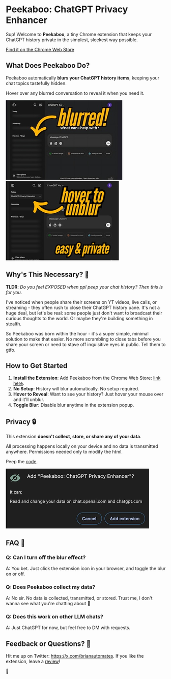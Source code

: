 # Peekaboo: ChatGPT Privacy Enhancer
Sup! Welcome to **Peekaboo**, a tiny Chrome extension that keeps your ChatGPT history private in the simplest, sleekest way possible.

[Find it on the Chrome Web Store](https://chromewebstore.google.com/detail/peekaboo-chatgpt-privacy/mloaapjbhaopofjpcihoacjanjdejmcg)

## What Does Peekaboo Do?

Peekaboo automatically **blurs your ChatGPT history items**, keeping your chat topics tastefully hidden.

Hover over any blurred conversation to reveal it when you need it.

![blurred](img1.jpg)
![unblurred](img2.jpg)

## Why's This Necessary? 🤔

**TLDR**: _Do you feel EXPOSED when ppl peep your chat history? Then this is for you._

I've noticed when people share their screens on YT videos, live calls, or streaming - they often rush to close their ChatGPT history pane. It's not a huge deal, but let's be real: some people just don't want to broadcast their curious thoughts to the world. Or maybe they're building something in stealth.

So Peekaboo was born within the hour - it's a super simple, minimal solution to make that easier. No more scrambling to close tabs before you share your screen or need to stave off inquisitive eyes in public. Tell them to gtfo.

## How to Get Started

1. **Install the Extension**: Add Peekaboo from the Chrome Web Store: [link here](https://chromewebstore.google.com/detail/peekaboo-chatgpt-privacy/mloaapjbhaopofjpcihoacjanjdejmcg).
2. **No Setup**: History will blur automatically. No setup required.
3. **Hover to Reveal**: Want to see your history? Just hover your mouse over and it'll unblur.
4. **Toggle Blur**: Disable blur anytime in the extension popup.

## Privacy 🔒

This extension **doesn't collect, store, or share any of your data**.

All processing happens locally on your device and no data is transmitted anywhere. Permissions needed only to modify the html.

Peep the [code](./content.js).

![ignore the scary popup](img3.jpg)

## FAQ 🙋

### Q: Can I turn off the blur effect?

A: You bet. Just click the extension icon in your browser, and toggle the blur on or off.

### Q: Does Peekaboo collect my data?

A: No sir. No data is collected, transmitted, or stored. Trust me, I don't wanna see what you're chatting about 👀

### Q: Does this work on other LLM chats?

A: Just ChatGPT for now, but feel free to DM with requests.

## Feedback or Questions? 💬

Hit me up on Twitter: https://x.com/brianautomates. If you like the extension, leave a [review](https://chromewebstore.google.com/detail/Peekaboo:%20ChatGPT%20Privacy%20Enhancer/mloaapjbhaopofjpcihoacjanjdejmcg/reviews?authuser=1)!

🫰
